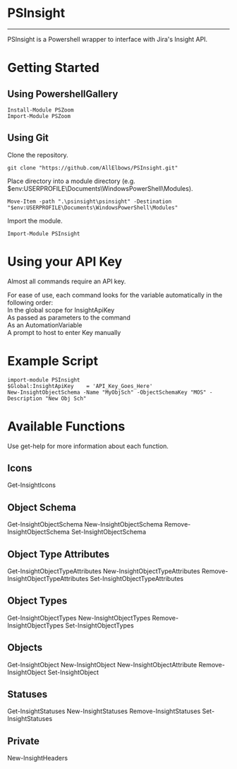 # PSInsight
- - - - 
PSInsight is a Powershell wrapper to interface with Jira's Insight API.


# Getting Started #
## Using PowershellGallery ##
```
Install-Module PSZoom
Import-Module PSZoom
```

## Using Git ##
Clone the repository.
```
git clone "https://github.com/AllElbows/PSInsight.git"
```
Place directory into a module directory (e.g. $env:USERPROFILE\Documents\WindowsPowerShell\Modules).
```
Move-Item -path ".\psinsight\psinsight" -Destination "$env:USERPROFILE\Documents\WindowsPowerShell\Modules"
```
Import the module.
```
Import-Module PSInsight
```

# Using your API Key #
Almost all commands require an API key. 
  
For ease of use, each command looks for the variable automatically in the following order:  
    In the global scope for InsightApiKey  
    As passed as parameters to the command  
    As an AutomationVariable  
    A prompt to host to enter Key manually  

# Example Script #
```
import-module PSInsight
$Global:InsightApiKey    = 'API_Key_Goes_Here'  
New-InsightObjectSchema -Name "MyObjSch" -ObjectSchemaKey "MOS" -Description "New Obj Sch"
```

# Available Functions #
Use get-help for more information about each function.

## Icons ##
Get-InsightIcons  

## Object Schema ##
Get-InsightObjectSchema
New-InsightObjectSchema
Remove-InsightObjectSchema
Set-InsightObjectSchema

## Object Type Attributes ##
Get-InsightObjectTypeAttributes
New-InsightObjectTypeAttributes
Remove-InsightObjectTypeAttributes
Set-InsightObjectTypeAttributes

## Object Types ##
Get-InsightObjectTypes
New-InsightObjectTypes
Remove-InsightObjectTypes
Set-InsightObjectTypes

## Objects ##
Get-InsightObject
New-InsightObject
New-InsightObjectAttribute
Remove-InsightObject
Set-InsightObject

## Statuses ##
Get-InsightStatuses
New-InsightStatuses
Remove-InsightStatuses
Set-InsightStatuses

## Private ##
New-InsightHeaders